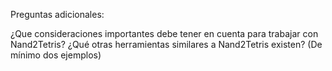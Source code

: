 Preguntas adicionales:

¿Que consideraciones importantes debe tener en cuenta para trabajar con Nand2Tetris?
¿Qué otras herramientas similares a Nand2Tetris existen? (De mínimo dos ejemplos)
